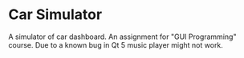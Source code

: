 # Car Simulator
A simulator of car dashboard.
An assignment for "GUI Programming" course.
Due to a known bug in Qt 5 music player might not work.
